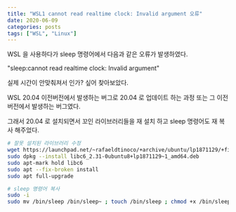 ```yaml
---
title: "WSL1 cannot read realtime clock: Invalid argument 오류"
date: 2020-06-09
categories: posts
tags: ["WSL", "Linux"]
---
```


WSL 을 사용하다가 sleep 명령어에서 다음과 같은 오류가 발생하였다.

"sleep:cannot read realtime clock: Invalid argument" 

실제 시간이 안맞춰져서 인가? 싶어 찾아보았다.

WSL 20.04 이전버전에서 발생하는 버그로 20.04 로 업데이트 하는 과정 또는 그 이전 버전에서 발생하는 버그였다.

그래서 20.04 로 설치되면서 꼬인 라이브러리들을 재 설치 하고 sleep 명령어도 재 복사 해주었다.


```sh
# 잘못 설치된 라이브러리 수정
wget https://launchpad.net/~rafaeldtinoco/+archive/ubuntu/lp1871129/+files/libc6_2.31-0ubuntu8+lp1871129~1_amd64.deb
sudo dpkg --install libc6_2.31-0ubuntu8+lp1871129~1_amd64.deb
sudo apt-mark hold libc6
sudo apt --fix-broken install
sudo apt full-upgrade
```

```sh
# sleep 명령어 복사
sudo -i
sudo mv /bin/sleep /bin/sleep~ ; touch /bin/sleep ; chmod +x /bin/sleep
```